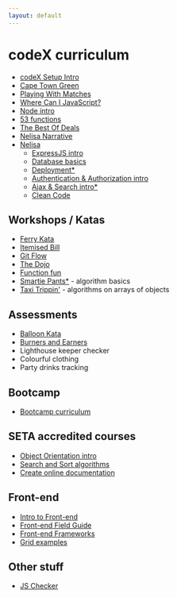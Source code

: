 ```yaml
---
layout: default
---
```


# codeX curriculum

* [codeX Setup Intro](http://intro.projectcodex.co/)
* [Cape Town Green](http://taxi.projectcodex.co/)
* [Playing With Matches](http://matches.projectcodex.co/)
* [Where Can I JavaScript?](http://where.projectcodex.co/)
* [Node intro](http://node.projectcodex.co/)
* [53 functions](http://53.projectcodex.co)
* [The Best Of Deals](http://bestdeal.projectcodex.co/)
* [Nelisa Narrative](http://narrative.projectcodex.co/)
* [Nelisa](http://nelisa.projectcodex.co/)
    * [ExpressJS intro](http://expressjs.projectcodex.co/)     
    * [Database basics](http://database.projectcodex.co/)
    * [Deployment*](http://deploy.projectcodex.co/)
    * [Authentication & Authorization intro](http://auth.projectcodex.co/)
    * [Ajax & Search intro*](http://search.projectcodex.co)
    * [Clean Code](http://cleancode.projectcodex.co)

## Workshops / Katas

* [Ferry Kata](http://ferry.projectcodex.co/)
* [Itemised Bill](http://itemisedbill.projectcodex.co/)
* [Git Flow](http://gitflow.projectcodex.co/)
* [The Dojo](http://dojo.projectcodex.co/)
* [Function fun](http://fun.projectcodex.co/)
* [Smartie Pants*](http://smarties.projectcodex.co) - algorithm basics
* [Taxi Trippin'](http://trippin.projectcodex.co/) - algorithms on arrays of objects

## Assessments

* [Balloon Kata](http://balloon.projectcodex.co/)
* [Burners and Earners](http://cell.projectcodex.co/)
* Lighthouse keeper checker
* Colourful clothing
* Party drinks tracking

## Bootcamp

* [Bootcamp curriculum](http://bootcamp.projectcodex.co)

## SETA accredited courses

* [Object Orientation intro](http://oh-oh.projectcodex.co)
* [Search and Sort algorithms](http://search-and-sort.projectcodex.co)
* [Create online documentation](http://readme.projectcodex.co)

## Front-end

* [Intro to Front-end](http://fintro.projectcodex.co/)
* [Front-end Field Guide](http://fefg.projectcodex.co/)
* [Front-end Frameworks](http://fef.projectcodex.co/)
* [Grid examples](http://grid.projectcodex.co/)


## Other stuff

* [JS Checker](http://checker.projectcodex.co/)
